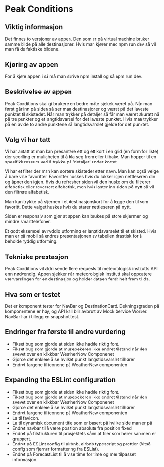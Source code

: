 # Peak Conditions

## Viktig informasjon
Det finnes to versjoner av appen. Den som er på virtual machine bruker samme bilde på alle destinasjoner. Hvis man kjører med npm run dev så vil man få de faktiske bildene.

## Kjøring av appen

For å kjøre appen i så må man skrive npm install og så npm run dev.

## Beskrivelse av appen

Peak Conditions skal gi brukere en bedre måte sjekek været på. Når man først går inn på siden så ser man destinasjoner og været på det laveste punktet til skistedet. Når man trykker på detaljer så får man været akuratt nå på tre punkter og et langtidsvarsel for det laveste punktet. Hvis man trykker på en av de to andre punktene så langtidsvarslet gjelde for det punktet.

## Valg vi har tatt

Vi har antatt at man kan presantere ett og ett kort i en grid (en form for liste) der scorlling er muligheten til å bla seg frem eller tilbake. Man hopper til en spesifikk ressurs ved å trykke på 'detaljer' under kortet.

Vi har et filter der man kan sortere skisteder etter navn. Man kan også velge å bare vise favoritter. Favoritter huskes hvis du lukker igjen nettleseren din og åpner den igjen. Hvis du refresher siden vil den huske om du filtrerer alfabetisk eller reversert alfabetisk, men hvis laster inn siden på nytt så vil den filtrere  alfabetisk.

Man kan trykke på stjernen i et destinasjonskort for å legge den til som favoritt. Dette valget huskes hvis du starer nettleseren på nytt.

Siden er responsiv som gjør at appen kan brukes på store skjermen og mindre smarttelefoner.

Et godt eksempel av ryddig utforming er langtidsvarselet til et skisted. Hvis man er på mobil så endres presentasjonen av tabellen drastisk for å beholde ryddig utforming.

## Tekniske prestasjon

Peak Conditions vil aldri sende flere requests til meteorologisk institutts API enn nødvendig. Appen sjekker når meteorologisk institutt skal oppdatere værvarslingen for en destinasjon og holder dataen fersk helt frem til da.

## Hva som er testet

Det er komponent tester for NavBar og DestinationCard. Dekningsgraden på komponentene er høy, og API kall blir avbrutt av Mock Service Worker. NavBar har i tillegg en snapshot test.

## Endringer fra første til andre vurdering

- Fikset bug som gjorde at siden ikke hadde riktig font.
- Fikset bug som gjorde at musepekeren ikke endret tilstand når den svevet over en klikkbar WeatherNow Componenet
- Gjorde det enklere å se hvilket punkt langstidsvarslet tilhører
- Endret fargene til iconene på WeatherNow componenten

## Expanding the ESLint configuration

- Fikset bug som gjorde at siden ikke hadde riktig font.
- Fikset bug som gjorde at musepekeren ikke endret tilstand når den svevet over en klikkbar WeatherNow Componenet
- Gjorde det enklere å se hvilket punkt langstidsvarslet tilhører
- Endret fargene til iconene på WeatherNow componenten
- La til favicon.
- La til dynamisk document title som er basert på hvilke side man er på
- Endret navbar til å være position absolute fra position fixed
- Endret på filstrukturen til prosjektets sånn at filer som hører sammen er gruppert.
- Endret på ESLint config til airbnb, airbnb typescript og prettier (Altså config som fjerner formattering fra ESLint).
- Endret på ForecastList til å vise time for time og mer tilpasset informasjon.

